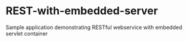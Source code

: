 # REST-with-embedded-server
Sample application demonstrating RESTful webservice with embedded servlet container

